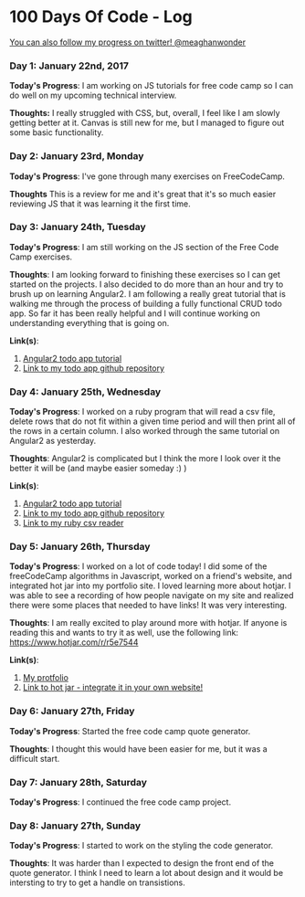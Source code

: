 # 100 Days Of Code - Log
[You can also follow my progress on twitter! @meaghanwonder](https://twitter.com/meaghanwonder)

### Day 1: January 22nd, 2017

**Today's Progress**: I am working on JS tutorials for free code camp so I can do well on my upcoming technical interview.

**Thoughts:** I really struggled with CSS, but, overall, I feel like I am slowly getting better at it. Canvas is still new for me, but I managed to figure out some basic functionality.


### Day 2: January 23rd, Monday

**Today's Progress**: I've gone through many exercises on FreeCodeCamp.

**Thoughts** This is a review for me and it's great that it's so much easier reviewing JS that it was learning it the first time.


### Day 3: January 24th, Tuesday 

**Today's Progress**: I am still working on the JS section of the Free Code Camp exercises. 

**Thoughts**: I am looking forward to finishing these exercises so I can get started on the projects. I also decided to do more than an hour and try to brush up on learning Angular2. I am following a really great tutorial that is walking me through the process of building a fully functional CRUD todo app. So far it has been really helpful and I will continue working on understanding everything that is going on.

**Link(s)**: 
1. [Angular2 todo app tutorial](https://www.sitepoint.com/angular-2-tutorial/)
2. [Link to my todo app github repository](https://github.com/meaghanjones/angular2-todo-app)

### Day 4: January 25th, Wednesday 

**Today's Progress**: I worked on a ruby program that will read a csv file, delete rows that do not fit within a given time period and will then print all of the rows in a certain column. I also worked through the same tutorial on Angular2 as yesterday. 

**Thoughts**: Angular2 is complicated but I think the more I look over it the better it will be (and maybe easier someday :) )

**Link(s)**: 
1. [Angular2 todo app tutorial](https://www.sitepoint.com/angular-2-tutorial/)
2. [Link to my todo app github repository](https://github.com/meaghanjones/angular2-todo-app)
3. [Link to my ruby csv reader](https://github.com/meaghanjones/csv-reader)

### Day 5: January 26th, Thursday 

**Today's Progress**: I worked on a lot of code today! I did some of the freeCodeCamp algorithms in Javascript, worked on a friend's website, and integrated hot jar into my portfolio site. I loved learning more about hotjar. I was able to see a recording of how people navigate on my site and realized there were some places that needed to have links! It was very interesting.  

**Thoughts**: I am really excited to play around more with hotjar. If anyone is reading this and wants to try it as well, use the following link: https://www.hotjar.com/r/r5e7544 

**Link(s)**: 
1. [My protfolio](meaghanjones.com)
2. [Link to hot jar - integrate it in your own website!](https://www.hotjar.com/r/r5e7544)

### Day 6: January 27th, Friday
**Today's Progress**: Started the free code camp quote generator.

**Thoughts**: I thought this would have been easier for me, but it was a difficult start.


### Day 7: January 28th, Saturday
**Today's Progress**: I continued the free code camp project.


### Day 8: January 27th, Sunday
**Today's Progress**: I started to work on the styling the code generator. 

**Thoughts**: It was harder than I expected to design the front end of the quote generator. I think I need to learn a lot about design and it would be intersting to try to get a handle on transistions.




